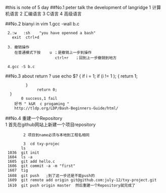 #this is note of 5 day
##No.1  peter talk the development of langridge 
      1 计算机语言
      2 汇编语言
      3 C语言
      4 高级语言

##No.2  bianyi in vim
     1.gcc -wall b.c

     2.:w   :sh    "you have openned a bash"
       exit  ctrl+d

     3. 撤销操作
        在普通模式下按    u ；是撤销上一步到操作
                          ctrl+r   ；回到上一步撤销到地方

     4.gcc -S b.c
   
##No.3 about return ?
        use echo $? 
      {
            if i = 1;
            if (i != 1 );
             { 
                  return 1;
                 
             }
                  return 0;     
      }
           0 success,1 fail
        好书 " k&R  c progaming "  
        http://tldp.org/LDP/Bash-Beginners-Guide/html/

##No.4    重建一个Repository    
            1 首先在github网站上新建一个项目repository

            2 项目到name必须与本地到工程名相同

            3  cd txy-projec
	       ls
	 1036  git init
	 1604  ls -a
	 1605  git add hello.c
	 1606  git commit -a -m "first"
	 1607  tig
	 1608  git push   ;到了这一步还是不能push的
	 1609  git remote add origin git@github.com:july-12/txy-project.git
	 1610  git push origin master  然后重建一个Repository就完成了
            

